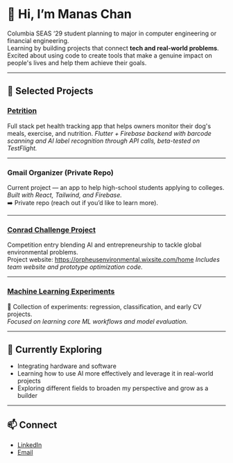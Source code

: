 # 👋 Hi, I’m Manas Chan

Columbia SEAS ‘29 student planning to major in computer engineering or financial engineering.  
Learning by building projects that connect **tech and real-world problems**.  
Excited about using code to create tools that make a genuine impact on people's lives and help them achieve their goals.

---

## 📌 Selected Projects

### [Petrition](https://github.com/goatchan28/pet_health_ai)
Full stack pet health tracking app that helps owners monitor their dog's meals, exercise, and nutrition.
*Flutter + Firebase backend with barcode scanning and AI label recognition through API calls, beta-tested on TestFlight.*

---

### Gmail Organizer (Private Repo)
Current project — an app to help high-school students applying to colleges.  
*Built with React, Tailwind, and Firebase.*  
➡️ Private repo (reach out if you’d like to learn more).

---

### [Conrad Challenge Project](https://github.com/goatchan28/conrad_challenge)
Competition entry blending AI and entrepreneurship to tackle global environmental problems.  
Project website: https://orpheusenvironmental.wixsite.com/home
*Includes team website and prototype optimization code.*

---

### [Machine Learning Experiments](https://github.com/goatchan28/ml_experiments)
🧠 Collection of experiments: regression, classification, and early CV projects.  
*Focused on learning core ML workflows and model evaluation.*

---

## 🌱 Currently Exploring
- Integrating hardware and software
- Learning how to use AI more effectively and leverage it in real-world projects  
- Exploring different fields to broaden my perspective and grow as a builder   

---

## 📫 Connect
- [LinkedIn](www.linkedin.com/in/manas-chan-049508315)  
- [Email](mc5269@columbia.edu)  
